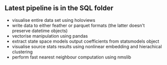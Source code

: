 ## Latest pipeline is in the SQL folder
- visualise entire data set using holoviews
- write data to either feather or parquet formats (the latter doesn't preserve datetime objects)
- vectorise manipulation using pandas
- extract state space models output coefficients from statsmodels object
- visualise source stats results using nonlinear embedding and hierachical clustering
- perform fast nearest neighbour computation using nmslib
